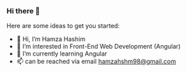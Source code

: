 ### Hi there 👋

Here are some ideas to get you started:

- 👋 Hi, I’m Hamza Hashim
- 👀 I’m interested in Front-End Web Development (Angular)
- 🌱 I’m currently learning Angular
- 📫 can be reached via email [hamzahshm98@gmail.com](mailto:hamzahshm98@gmail.com)
